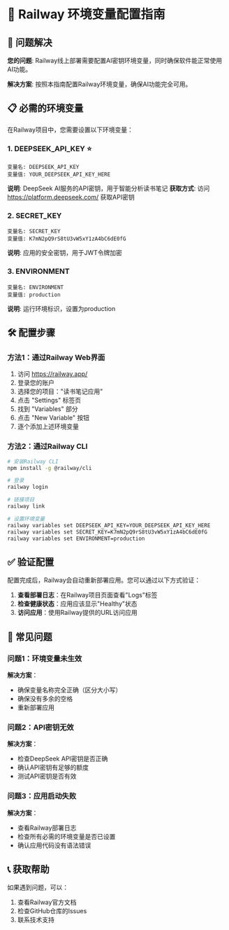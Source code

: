 # 🔑 Railway 环境变量配置指南

## 🎯 问题解决

**您的问题**: Railway线上部署需要配置AI密钥环境变量，同时确保软件能正常使用AI功能。

**解决方案**: 按照本指南配置Railway环境变量，确保AI功能完全可用。

## 📋 必需的环境变量

在Railway项目中，您需要设置以下环境变量：

### 1. DEEPSEEK_API_KEY ⭐
```
变量名: DEEPSEEK_API_KEY
变量值: YOUR_DEEPSEEK_API_KEY_HERE
```
**说明**: DeepSeek AI服务的API密钥，用于智能分析读书笔记
**获取方式**: 访问 https://platform.deepseek.com/ 获取API密钥

### 2. SECRET_KEY
```
变量名: SECRET_KEY
变量值: K7mN2pQ9rS8tU3vW5xY1zA4bC6dE0fG
```
**说明**: 应用的安全密钥，用于JWT令牌加密

### 3. ENVIRONMENT
```
变量名: ENVIRONMENT
变量值: production
```
**说明**: 运行环境标识，设置为production

## 🛠️ 配置步骤

### 方法1：通过Railway Web界面
1. 访问 https://railway.app/
2. 登录您的账户
3. 选择您的项目："读书笔记应用"
4. 点击 "Settings" 标签页
5. 找到 "Variables" 部分
6. 点击 "New Variable" 按钮
7. 逐个添加上述环境变量

### 方法2：通过Railway CLI
```bash
# 安装Railway CLI
npm install -g @railway/cli

# 登录
railway login

# 链接项目
railway link

# 设置环境变量
railway variables set DEEPSEEK_API_KEY=YOUR_DEEPSEEK_API_KEY_HERE
railway variables set SECRET_KEY=K7mN2pQ9rS8tU3vW5xY1zA4bC6dE0fG
railway variables set ENVIRONMENT=production
```

## ✅ 验证配置

配置完成后，Railway会自动重新部署应用。您可以通过以下方式验证：

1. **查看部署日志**：在Railway项目页面查看"Logs"标签
2. **检查健康状态**：应用应该显示"Healthy"状态
3. **访问应用**：使用Railway提供的URL访问应用

## 🚨 常见问题

### 问题1：环境变量未生效
**解决方案**：
- 确保变量名称完全正确（区分大小写）
- 确保没有多余的空格
- 重新部署应用

### 问题2：API密钥无效
**解决方案**：
- 检查DeepSeek API密钥是否正确
- 确认API密钥有足够的额度
- 测试API密钥是否有效

### 问题3：应用启动失败
**解决方案**：
- 查看Railway部署日志
- 检查所有必需的环境变量是否已设置
- 确认应用代码没有语法错误

## 📞 获取帮助

如果遇到问题，可以：
1. 查看Railway官方文档
2. 检查GitHub仓库的Issues
3. 联系技术支持
